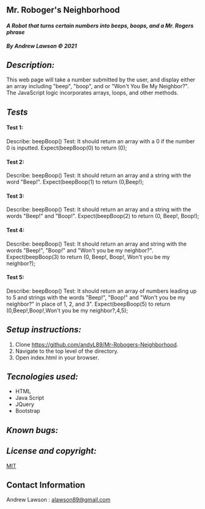 ## Mr. Roboger's Neighborhood
#### *A Robot that turns certain numbers into beeps, boops, and a Mr. Rogers phrase*
***By Andrew Lawson © 2021***

## *Description:*
This web page will take a number submitted by the user, and display either an array including "beep", "boop", and or "Won't You Be My Neighbor?". The JavaScript logic incorporates arrays, loops, and other methods.

## *Tests*
#### Test 1:
Describe: beepBoop()
Test: It should return an array with a 0 if the number 0 is inputted.
Expect(beepBoop(0) to return (0);
#### Test 2:
Describe: beepBoop()
Test: It should return an array and a string with the word "Beep!".
Expect(beepBoop(1) to return (0,Beep!);       
#### Test 3:
Describe: beepBoop()
Test: It should return an array and a string with the words "Beep!" and "Boop!".
Expect(beepBoop(2) to return (0, Beep!, Boop!);
#### Test 4:
Describe: beepBoop()
Test: It should return an array and string with the words "Beep!", "Boop!" and "Won't you be my neighbor?".
Expect(beepBoop(3) to return (0, Beep!, Boop!, Won't you be my neighbor?);
#### Test 5:
Describe: beepBoop()
Test: It should return an array of numbers leading up to 5 and strings with the words "Beep!", "Boop!" and "Won't you be my neighbor?" in place of 1, 2, and 3".
Expect(beepBoop(5) to return (0,Beep!,Boop!,Won't you be my neighbor?,4,5);

## *Setup instructions:*

1. Clone https://github.com/andyL89/Mr-Robogers-Neighborhood.
2. Navigate to the top level of the directory.
3. Open index.html in your browser.

## *Tecnologies used:*
* HTML
* Java Script
* JQuery
* Bootstrap

## *Known bugs:*


## *License and copyright:*

[MIT](LICENSE.txt)

## Contact Information

Andrew Lawson : alawson89@gmail.com